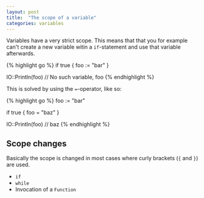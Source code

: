 ```yaml
---
layout: post
title:  "The scope of a variable"
categories: variables
---
```


Variables have a very strict scope. This means that that you for example can't create a new variable witin a `if`-statement and use that variable afterwards.

{% highlight go %}
if true {
	foo := "bar"
}

IO::Println(foo) // No such variable, foo
{% endhighlight %}

This is solved by using the `=`-operator, like so:

{% highlight go %}
foo := "bar"

if true {
	foo = "baz"
}

IO::Println(foo) // baz
{% endhighlight %}

## Scope changes

Basically the scope is changed in most cases where curly brackets (`{` and `}`) are used.

* `if`
* `while`
* Invocation of a `Function`